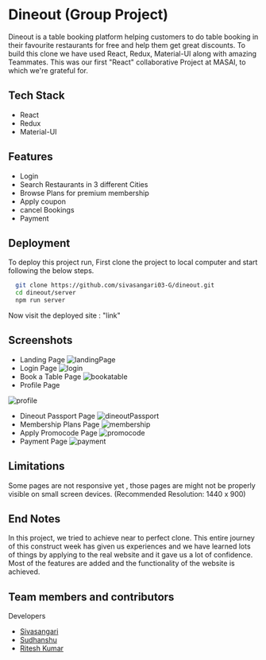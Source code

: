 # Dineout (Group Project)

Dineout is a table booking platform helping customers to do table booking in their favourite restaurants for free and help them get great discounts. To build this clone we have used React, Redux, Material-UI along with amazing Teammates. This was our first "React" collaborative Project at MASAI, to which we're grateful for.

## Tech Stack

   - React
   - Redux
   - Material-UI

  
## Features

- Login
- Search Restaurants in 3 different Cities
- Browse Plans for premium membership
- Apply coupon
- cancel Bookings
- Payment

  
## Deployment

To deploy this project run, First clone the project to local computer and start following the below steps.

```bash
  git clone https://github.com/sivasangari03-G/dineout.git
  cd dineout/server
  npm run server
```
Now visit the deployed site : "link"
  
## Screenshots
- Landing Page
![landingPage](https://user-images.githubusercontent.com/77038735/157514710-b1f37e83-0f06-4bb1-9e70-5d9dbdf87a34.PNG)
- Login Page
![login](https://user-images.githubusercontent.com/77038735/157522538-b3e70972-9c81-47bd-a481-a45a0224eaf6.jpg)
- Book a Table Page
![bookatable](https://user-images.githubusercontent.com/77038735/157522756-0b1e3cdf-a17f-4b0a-9aa1-8f8b5623d803.jpg)
- Profile Page

![profile](https://user-images.githubusercontent.com/77038735/157522786-7882abfa-6c8e-4857-9ac1-d374580c65d0.jpg)
- Dineout Passport Page
![dineoutPassport](https://user-images.githubusercontent.com/77038735/157522858-4c3c74bc-4ac0-4f4c-bbd8-4f4f6cb5abe4.jpg)
- Membership Plans Page
![membership](https://user-images.githubusercontent.com/77038735/157522918-aa77f21f-4ce1-45b8-80be-071c2f4dc6c7.jpg)
- Apply Promocode Page
![promocode](https://user-images.githubusercontent.com/77038735/157522963-54e8d271-c117-42dc-8981-2c08be5f0411.jpg)
- Payment Page
![payment](https://user-images.githubusercontent.com/77038735/157523006-58a62f80-837c-4f4d-993a-e56a0ea1200c.jpg)
## Limitations

Some pages are not responsive yet , those pages are might not be properly visible on small screen devices. (Recommended Resolution: 1440 x 900)

## End Notes

In this project, we tried to achieve near to perfect clone. This entire journey of this construct week has given us experiences and we have learned lots of things by applying to the real website and it gave us a lot of confidence. Most of the features are added and the functionality of the website is achieved.


  
## Team members and contributors

Developers
- [Sivasangari](https://github.com/sivasangari03-G)
- [Sudhanshu](https://github.com/sudhanshu2710)
- [Ritesh Kumar](https://github.com/riteshsingla36)




  

